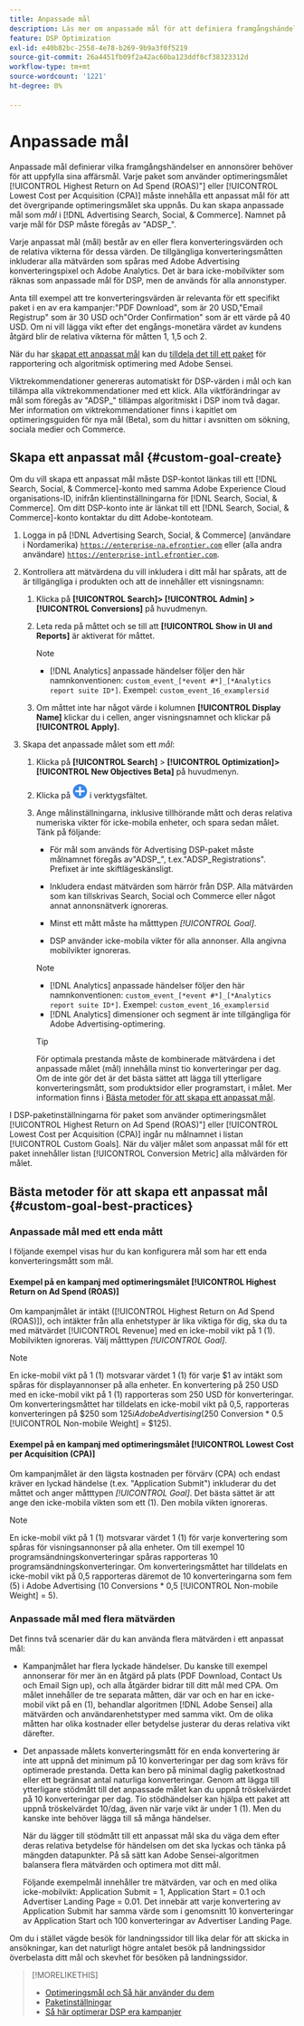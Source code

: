 ```yaml
---
title: Anpassade mål
description: Läs mer om anpassade mål för att definiera framgångshändelser i paket som är optimerade för det lägsta CPA eller högsta ROAS.
feature: DSP Optimization
exl-id: e40b82bc-2558-4e78-b269-9b9a3f0f5219
source-git-commit: 26a4451fb09f2a42ac60ba123ddf0cf38323312d
workflow-type: tm+mt
source-wordcount: '1221'
ht-degree: 0%

---
```


# Anpassade mål

Anpassade mål definierar vilka framgångshändelser en annonsörer behöver för att uppfylla sina affärsmål. Varje paket som använder optimeringsmålet [!UICONTROL Highest Return on Ad Spend (ROAS)"] eller [!UICONTROL Lowest Cost per Acquisition (CPA)] måste innehålla ett anpassat mål för att det övergripande optimeringsmålet ska uppnås. Du kan skapa anpassade mål som *mål* i [!DNL Advertising Search, Social, & Commerce]. Namnet på varje mål för DSP måste föregås av &quot;ADSP_&quot;.

<!-- update image or omit it

![custom goals](/help/dsp/assets/objective-goals.png)
 -->

Varje anpassat mål (mål) består av en eller flera konverteringsvärden och de relativa vikterna för dessa värden. De tillgängliga konverteringsmåtten inkluderar alla mätvärden som spåras med Adobe Advertising konverteringspixel och Adobe Analytics. Det är bara icke-mobilvikter som räknas som anpassade mål för DSP, men de används för alla annonstyper.

Anta till exempel att tre konverteringsvärden är relevanta för ett specifikt paket i en av era kampanjer:&quot;PDF Download&quot;, som är 20 USD,&quot;Email Registrup&quot; som är 30 USD och&quot;Order Confirmation&quot; som är ett värde på 40 USD. Om ni vill lägga vikt efter det engångs-monetära värdet av kundens åtgärd blir de relativa vikterna för måtten 1, 1,5 och 2.

När du har [skapat ett anpassat mål](#custom-goal-create) kan du [tilldela det till ett paket](/help/dsp/campaign-management/packages/package-settings.md) för rapportering och algoritmisk optimering med Adobe Sensei.

Viktrekommendationer genereras automatiskt för DSP-värden i mål och kan tillämpa alla viktrekommendationer med ett klick. Alla viktförändringar av mål som föregås av &quot;ADSP_&quot; tillämpas algoritmiskt i DSP inom två dagar. Mer information om viktrekommendationer finns i kapitlet om optimeringsguiden för nya mål (Beta), som du hittar i avsnitten om sökning, sociala medier och Commerce.

## Skapa ett anpassat mål {#custom-goal-create}

Om du vill skapa ett anpassat mål måste DSP-kontot länkas till ett [!DNL Search, Social, & Commerce]-konto med samma Adobe Experience Cloud organisations-ID, inifrån klientinställningarna för [!DNL Search, Social, & Commerce]. Om ditt DSP-konto inte är länkat till ett [!DNL Search, Social, & Commerce]-konto kontaktar du ditt Adobe-kontoteam.

1. Logga in på [!DNL Advertising Search, Social, & Commerce] (användare i Nordamerika) [`https://enterprise-na.efrontier.com`](https://enterprise-na.efrontier.com) eller (alla andra användare) [`https://enterprise-intl.efrontier.com`](https://enterprise-intl.efrontier.com).

1. Kontrollera att mätvärdena du vill inkludera i ditt mål har spårats, att de är tillgängliga i produkten och att de innehåller ett visningsnamn:

   1. Klicka på **[!UICONTROL Search]> [!UICONTROL Admin] >[!UICONTROL Conversions]** på huvudmenyn.

   1. Leta reda på måttet och se till att **[!UICONTROL Show in UI and Reports]** är aktiverat för måttet.

      >[!NOTE]
      >
      >* [!DNL Analytics] anpassade händelser följer den här namnkonventionen: `custom_event_[*event #*]_[*Analytics report suite ID*]`. Exempel: `custom_event_16_examplersid`

   1. Om måttet inte har något värde i kolumnen **[!UICONTROL Display Name]** klickar du i cellen, anger visningsnamnet och klickar på **[!UICONTROL Apply].**

1. Skapa det anpassade målet som ett *mål*:

   1. Klicka på **[!UICONTROL Search]** > **[!UICONTROL Optimization]>[!UICONTROL New Objectives Beta]** på huvudmenyn.

   1. Klicka på ![Skapa](/help/dsp/assets/create-search-ui.png "Skapa") i verktygsfältet.

   1. Ange målinställningarna, inklusive tillhörande mått och deras relativa numeriska vikter för icke-mobila enheter, och spara sedan målet. Tänk på följande:

      * För mål som används för Advertising DSP-paket måste målnamnet föregås av&quot;ADSP_&quot;, t.ex.&quot;ADSP_Registrations&quot;. Prefixet är inte skiftlägeskänsligt.

      * Inkludera endast mätvärden som härrör från DSP. Alla mätvärden som kan tillskrivas Search, Social och Commerce eller något annat annonsnätverk ignoreras.

      * Minst ett mått måste ha måtttypen *[!UICONTROL Goal]*.

      * DSP använder icke-mobila vikter för alla annonser. Alla angivna mobilvikter ignoreras.

      >[!NOTE]
      >
      >* [!DNL Analytics] anpassade händelser följer den här namnkonventionen: `custom_event_[*event #*]_[*Analytics report suite ID*]`. Exempel: `custom_event_16_examplersid`
      >* [!DNL Analytics] dimensioner och segment är inte tillgängliga för Adobe Advertising-optimering.

      >[!TIP]
      >
      >För optimala prestanda måste de kombinerade mätvärdena i det anpassade målet (mål) innehålla minst tio konverteringar per dag. Om de inte gör det är det bästa sättet att lägga till ytterligare konverteringsmått, som produktsidor eller programstart, i målet. Mer information finns i [Bästa metoder för att skapa ett anpassat mål](#custom-goal-best-practices).

I DSP-paketinställningarna för paket som använder optimeringsmålet [!UICONTROL Highest Return on Ad Spend (ROAS)"] eller [!UICONTROL Lowest Cost per Acquisition (CPA)] ingår nu målnamnet i listan [!UICONTROL Custom Goals]. När du väljer målet som anpassat mål för ett paket innehåller listan [!UICONTROL Conversion Metric] alla målvärden för målet.

## Bästa metoder för att skapa ett anpassat mål {#custom-goal-best-practices}

### Anpassade mål med ett enda mått

I följande exempel visas hur du kan konfigurera mål som har ett enda konverteringsmått som mål.

#### Exempel på en kampanj med optimeringsmålet [!UICONTROL Highest Return on Ad Spend (ROAS)]

Om kampanjmålet är intäkt ([!UICONTROL Highest Return on Ad Spend (ROAS)]), och intäkter från alla enhetstyper är lika viktiga för dig, ska du ta med mätvärdet [!UICONTROL Revenue] med en icke-mobil vikt på 1 (1). Mobilvikten ignoreras. Välj måtttypen *[!UICONTROL Goal]*.

<!-- update image or delete 

![example of a ROAS custom goal with a single conversion metric](/help/dsp/assets/custom-goal-roas.png)

-->

>[!NOTE]
>
> En icke-mobil vikt på 1 (1) motsvarar värdet 1 (1) för varje $1 av intäkt som spåras för displayannonser på alla enheter. En konvertering på 250 USD med en icke-mobil vikt på 1 (1) rapporteras som 250 USD för konverteringar. Om konverteringsmåttet har tilldelats en icke-mobil vikt på 0,5, rapporteras konverteringen på $250 som $125 i Adobe Advertising ($250 Conversion * 0.5 [!UICONTROL Non-mobile Weight] = $125).

#### Exempel på en kampanj med optimeringsmålet [!UICONTROL Lowest Cost per Acquisition (CPA)]

Om kampanjmålet är den lägsta kostnaden per förvärv (CPA) och endast kräver en lyckad händelse (t.ex. &quot;Application Submit&quot;) inkluderar du det måttet och anger måtttypen *[!UICONTROL Goal]*. Det bästa sättet är att ange den icke-mobila vikten som ett (1). Den mobila vikten ignoreras.

<!-- update image or delete 

![example of a CPA custom goal with a single conversion metric](/help/dsp/assets/custom-goal-roas.png)

-->

>[!NOTE]
>
> En icke-mobil vikt på 1 (1) motsvarar värdet 1 (1) för varje konvertering som spåras för visningsannonser på alla enheter. Om till exempel 10 programsändningskonverteringar spåras rapporteras 10 programsändningskonverteringar. Om konverteringsmåttet har tilldelats en icke-mobil vikt på 0,5 rapporteras däremot de 10 konverteringarna som fem (5) i Adobe Advertising (10 Conversions * 0,5 [!UICONTROL Non-mobile Weight] = 5).

### Anpassade mål med flera mätvärden

Det finns två scenarier där du kan använda flera mätvärden i ett anpassat mål:

* Kampanjmålet har flera lyckade händelser. Du kanske till exempel annonserar för mer än en åtgärd på plats (PDF Download, Contact Us och Email Sign up), och alla åtgärder bidrar till ditt mål med CPA. Om målet innehåller de tre separata måtten, där var och en har en icke-mobil vikt på en (1), behandlar algoritmen [!DNL Adobe Sensei] alla mätvärden och användarenhetstyper med samma vikt. Om de olika måtten har olika kostnader eller betydelse justerar du deras relativa vikt därefter.

<!-- update image or delete it and adjust the wording above

   ![example of a custom goal with multiple metrics](/help/dsp/assets/custom-goal-multiple-properties.png)

-->

* Det anpassade målets konverteringsmått för en enda konvertering är inte att uppnå det minimum på 10 konverteringar per dag som krävs för optimerade prestanda. Detta kan bero på minimal daglig paketkostnad eller ett begränsat antal naturliga konverteringar. Genom att lägga till ytterligare stödmått till det anpassade målet kan du uppnå tröskelvärdet på 10 konverteringar per dag. Tio stödhändelser kan hjälpa ett paket att uppnå tröskelvärdet 10/dag, även när varje vikt är under 1 (1). Men du kanske inte behöver lägga till så många händelser.

  När du lägger till stödmått till ett anpassat mål ska du väga dem efter deras relativa betydelse för händelsen om det ska lyckas och tänka på mängden datapunkter. På så sätt kan Adobe Sensei-algoritmen balansera flera mätvärden och optimera mot ditt mål.

  Följande exempelmål innehåller tre mätvärden, var och en med olika icke-mobilvikt: Application Submit = 1, Application Start = 0.1 och Advertiser Landing Page = 0.01. Det innebär att varje konvertering av Application Submit har samma värde som i genomsnitt 10 konverteringar av Application Start och 100 konverteringar av Advertiser Landing Page.

<!-- update image or delete it and adjust the wording above

   ![example of a custom goal with multiple metrics](/help/dsp/assets/custom-goal-multiple-properties2.png)

-->

Om du i stället vägde besök för landningssidor till lika delar för att skicka in ansökningar, kan det naturligt högre antalet besök på landningssidor överbelasta ditt mål och skevhet för besöken på landningssidor.<!--reword-->

>[!MORELIKETHIS]
>
>* [Optimeringsmål och Så här använder du dem](optimization-goals.md)
>* [Paketinställningar](/help/dsp/campaign-management/packages/package-settings.md)
> * [Så här optimerar DSP era kampanjer](optimization-how-dsp-optimizes-campaigns.md)
